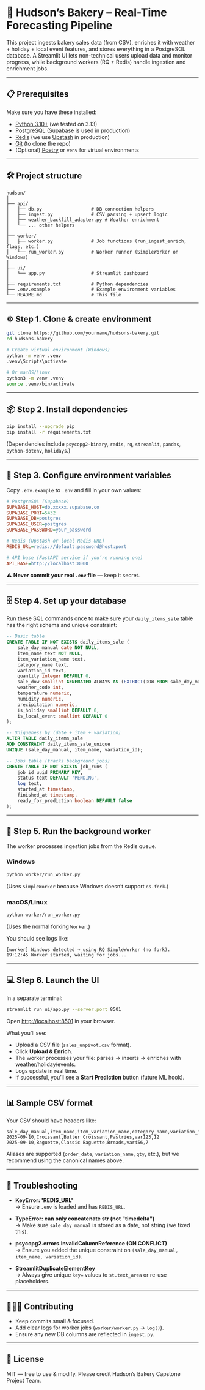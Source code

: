 # 🍞 Hudson’s Bakery – Real-Time Forecasting Pipeline

This project ingests bakery sales data (from CSV), enriches it with weather + holiday + local event features, and stores everything in a PostgreSQL database. A Streamlit UI lets non-technical users upload data and monitor progress, while background workers (RQ + Redis) handle ingestion and enrichment jobs.

---

## 📋 Prerequisites

Make sure you have these installed:

- [Python 3.10+](https://www.python.org/downloads/) (we tested on 3.13)
- [PostgreSQL](https://www.postgresql.org/) (Supabase is used in production)
- [Redis](https://redis.io/) (we use [Upstash](https://upstash.com/) in production)
- [Git](https://git-scm.com/) (to clone the repo)
- (Optional) [Poetry](https://python-poetry.org/) or `venv` for virtual environments

---

## 🛠️ Project structure

```
hudson/
│
├── api/
│   ├── db.py                  # DB connection helpers
│   ├── ingest.py              # CSV parsing + upsert logic
│   ├── weather_backfill_adapter.py # Weather enrichment
│   └── ... other helpers
│
├── worker/
│   ├── worker.py              # Job functions (run_ingest_enrich, flags, etc.)
│   └── run_worker.py          # Worker runner (SimpleWorker on Windows)
│
├── ui/
│   └── app.py                 # Streamlit dashboard
│
├── requirements.txt           # Python dependencies
├── .env.example               # Example environment variables
└── README.md                  # This file
```

---

## ⚙️ Step 1. Clone & create environment

```bash
git clone https://github.com/yourname/hudsons-bakery.git
cd hudsons-bakery

# Create virtual environment (Windows)
python -m venv .venv
.venv\Scripts\activate

# Or macOS/Linux
python3 -m venv .venv
source .venv/bin/activate
```

---

## 📦 Step 2. Install dependencies

```bash
pip install --upgrade pip
pip install -r requirements.txt
```

(Dependencies include `psycopg2-binary`, `redis`, `rq`, `streamlit`, `pandas`, `python-dotenv`, `holidays`.)

---

## 🔑 Step 3. Configure environment variables

Copy `.env.example` to `.env` and fill in your own values:

```ini
# PostgreSQL (Supabase)
SUPABASE_HOST=db.xxxxx.supabase.co
SUPABASE_PORT=5432
SUPABASE_DB=postgres
SUPABASE_USER=postgres
SUPABASE_PASSWORD=your_password

# Redis (Upstash or local Redis URL)
REDIS_URL=redis://default:password@host:port

# API base (FastAPI service if you’re running one)
API_BASE=http://localhost:8000
```

⚠️ **Never commit your real `.env` file** — keep it secret.

---

## 🗄️ Step 4. Set up your database

Run these SQL commands once to make sure your `daily_items_sale` table has the right schema and unique constraint:

```sql
-- Basic table
CREATE TABLE IF NOT EXISTS daily_items_sale (
    sale_day_manual date NOT NULL,
    item_name text NOT NULL,
    item_variation_name text,
    category_name text,
    variation_id text,
    quantity integer DEFAULT 0,
    sale_dow smallint GENERATED ALWAYS AS (EXTRACT(DOW FROM sale_day_manual)) STORED,
    weather_code int,
    temperature numeric,
    humidity numeric,
    precipitation numeric,
    is_holiday smallint DEFAULT 0,
    is_local_event smallint DEFAULT 0
);

-- Uniqueness by (date + item + variation)
ALTER TABLE daily_items_sale
ADD CONSTRAINT daily_items_sale_unique
UNIQUE (sale_day_manual, item_name, variation_id);

-- Jobs table (tracks background jobs)
CREATE TABLE IF NOT EXISTS job_runs (
    job_id uuid PRIMARY KEY,
    status text DEFAULT 'PENDING',
    log text,
    started_at timestamp,
    finished_at timestamp,
    ready_for_prediction boolean DEFAULT false
);
```

---

## 🚀 Step 5. Run the background worker

The worker processes ingestion jobs from the Redis queue.

### Windows
```bash
python worker/run_worker.py
```
(Uses `SimpleWorker` because Windows doesn’t support `os.fork`.)

### macOS/Linux
```bash
python worker/run_worker.py
```
(Uses the normal forking `Worker`.)

You should see logs like:
```
[worker] Windows detected → using RQ SimpleWorker (no fork).
19:12:45 Worker started, waiting for jobs...
```

---

## 💻 Step 6. Launch the UI

In a separate terminal:

```bash
streamlit run ui/app.py --server.port 8501
```

Open [http://localhost:8501](http://localhost:8501) in your browser.

What you’ll see:
- Upload a CSV file (`sales_unpivot.csv` format).
- Click **Upload & Enrich**.
- The worker processes your file: parses → inserts → enriches with weather/holiday/events.
- Logs update in real time.
- If successful, you’ll see a **Start Prediction** button (future ML hook).

---

## 📊 Sample CSV format

Your CSV should have headers like:

```csv
sale_day_manual,item_name,item_variation_name,category_name,variation_id,quantity
2025-09-10,Croissant,Butter Croissant,Pastries,var123,12
2025-09-10,Baguette,Classic Baguette,Breads,var456,7
```

Aliases are supported (`order_date`, `variation_name`, `qty`, etc.), but we recommend using the canonical names above.

---

## 🔧 Troubleshooting

- **KeyError: 'REDIS_URL'**  
  → Ensure `.env` is loaded and has `REDIS_URL`.  

- **TypeError: can only concatenate str (not "timedelta")**  
  → Make sure `sale_day_manual` is stored as a date, not string (we fixed this).  

- **psycopg2.errors.InvalidColumnReference (ON CONFLICT)**  
  → Ensure you added the unique constraint on `(sale_day_manual, item_name, variation_id)`.  

- **StreamlitDuplicateElementKey**  
  → Always give unique `key=` values to `st.text_area` or re-use placeholders.

---

## 🧑‍🤝‍🧑 Contributing

- Keep commits small & focused.
- Add clear logs for worker jobs (`worker/worker.py` → `log()`).
- Ensure any new DB columns are reflected in `ingest.py`.

---

## 📜 License

MIT — free to use & modify. Please credit Hudson’s Bakery Capstone Project Team.
